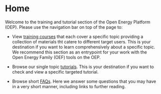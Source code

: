 # Home

Welcome to the training and tutorial section of the Open Energy Platform (OEP). Please use the navigation bar on top of the page to:

* View [training courses](https://openenergyplatform.github.io/tutorial/trainings/01_introduction/) that each cover a specific topic providing a collection of materials tht catere to different target users. This is your destination if you want to learn comprehensively about a specific topic. We recommend this section as an entrypoint for your work with the Open Energy Family (OEF) tools on the OEP.

* Browse our single topic [tutorials](https://openenergyplatform.github.io/tutorial/tutorials/). This is your destination if you want to check and view a specific targeted tutorial. 

* Browse short [FAQs](faq.md). Here we answer some questions that you may have in a very short manner, including links to further reading.
